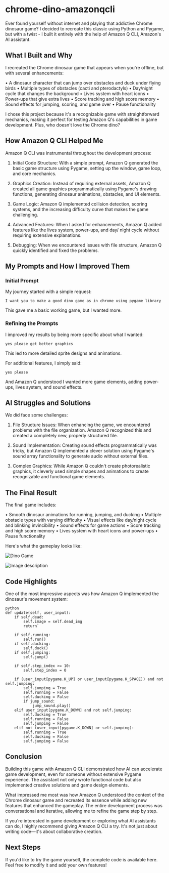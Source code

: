 # chrome-dino-amazonqcli

Ever found yourself without internet and playing that addictive Chrome dinosaur game? I decided to recreate this classic
using Python and Pygame, but with a twist - I built it entirely with the help of Amazon Q CLI, Amazon's AI assistant.

## What I Built and Why

I recreated the Chrome dinosaur game that appears when you're offline, but with several enhancements:

• A dinosaur character that can jump over obstacles and duck under flying birds
• Multiple types of obstacles (cacti and pterodactyls)
• Day/night cycle that changes the background
• Lives system with heart icons
• Power-ups that give extra lives
• Score tracking and high score memory
• Sound effects for jumping, scoring, and game over
• Pause functionality

I chose this project because it's a recognizable game with straightforward mechanics, making it perfect for testing
Amazon Q's capabilities in game development. Plus, who doesn't love the Chrome dino?

## How Amazon Q CLI Helped Me

Amazon Q CLI was instrumental throughout the development process:

1. Initial Code Structure: With a simple prompt, Amazon Q generated the basic game structure using Pygame, setting up the
window, game loop, and core mechanics.

2. Graphics Creation: Instead of requiring external assets, Amazon Q created all game graphics programmatically using
Pygame's drawing functions, generating dinosaur animations, obstacles, and UI elements.

3. Game Logic: Amazon Q implemented collision detection, scoring systems, and the increasing difficulty curve that makes
the game challenging.

4. Advanced Features: When I asked for enhancements, Amazon Q added features like the lives system, power-ups, and day/
night cycle without requiring extensive explanations.

5. Debugging: When we encountered issues with file structure, Amazon Q quickly identified and fixed the problems.

## My Prompts and How I Improved Them

### Initial Prompt
My journey started with a simple request:

`I want you to make a good dino game as in chrome using pygame library`


This gave me a basic working game, but I wanted more.

### Refining the Prompts
I improved my results by being more specific about what I wanted:

`yes please get better graphics`


This led to more detailed sprite designs and animations.

For additional features, I simply said:

`yes please`


And Amazon Q understood I wanted more game elements, adding power-ups, lives system, and sound effects.

## AI Struggles and Solutions

We did face some challenges:

1. File Structure Issues: When enhancing the game, we encountered problems with the file organization. Amazon Q
recognized this and created a completely new, properly structured file.

2. Sound Implementation: Creating sound effects programmatically was tricky, but Amazon Q implemented a clever solution
using Pygame's sound array functionality to generate audio without external files.

3. Complex Graphics: While Amazon Q couldn't create photorealistic graphics, it cleverly used simple shapes and
animations to create recognizable and functional game elements.

## The Final Result

The final game includes:

• Smooth dinosaur animations for running, jumping, and ducking
• Multiple obstacle types with varying difficulty
• Visual effects like day/night cycle and blinking invincibility
• Sound effects for game actions
• Score tracking and high score memory
• Lives system with heart icons and power-ups
• Pause functionality

Here's what the gameplay looks like:


![Dino Game](https://dev-to-uploads.s3.amazonaws.com/uploads/articles/hlar5rsxftzuclx7knv2.png)



![Image description](https://dev-to-uploads.s3.amazonaws.com/uploads/articles/b53xryf7ts3vyya1ntd5.png)
## Code Highlights

One of the most impressive aspects was how Amazon Q implemented the dinosaur's movement system:


```
python
def update(self, user_input):
    if self.dead:
        self.image = self.dead_img
        return`

    if self.running:
        self.run()
    if self.ducking:
        self.duck()
    if self.jumping:
        self.jump()

    if self.step_index >= 10:
        self.step_index = 0

    if (user_input[pygame.K_UP] or user_input[pygame.K_SPACE]) and not self.jumping:
        self.jumping = True
        self.running = False
        self.ducking = False
        if jump_sound:
            jump_sound.play()
    elif user_input[pygame.K_DOWN] and not self.jumping:
        self.ducking = True
        self.running = False
        self.jumping = False
    elif not (user_input[pygame.K_DOWN] or self.jumping):
        self.running = True
        self.ducking = False
        self.jumping = False

```

## Conclusion

Building this game with Amazon Q CLI demonstrated how AI can accelerate game development, even for someone without
extensive Pygame experience. The assistant not only wrote functional code but also implemented creative solutions and
game design elements.

What impressed me most was how Amazon Q understood the context of the Chrome dinosaur game and recreated its essence
while adding new features that enhanced the gameplay. The entire development process was conversational and iterative,
allowing me to refine the game step by step.

If you're interested in game development or exploring what AI assistants can do, I highly recommend giving Amazon Q CLI
a try. It's not just about writing code—it's about collaborative creation.

## Next Steps

If you'd like to try the game yourself, the complete code is available here. Feel free to
modify it and add your own features!

